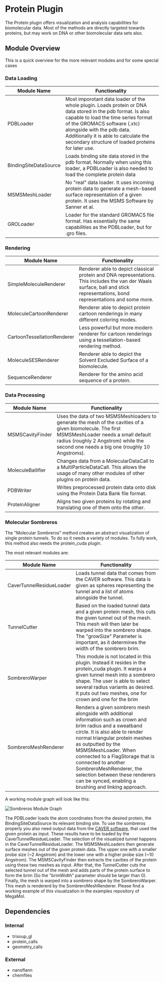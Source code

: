 # Protein Plugin

The Protein plugin offers visualization and analysis capabilities for biomolecular data. Most of the methods are directly targeted towards proteins, but may work on DNA or other biomolecular data sets also. 

## Module Overview

This is a quick overview for the more relevant modules and for some special cases

### Data Loading

| Module Name           | Functionality                                                |
| --------------------- | ------------------------------------------------------------ |
| PDBLoader             | Most imporotant data loader of the whole plugin. Loads protein or DNA data stored in the pdb format. Is also capable to load the time series format of the GROMACS software (.xtc) alongside with the pdb data. Additionally it is able to calculate the secondary structure of loaded proteins for later use. |
| BindingSiteDataSource | Loads binding site data stored in the pdb format. Normally when using this loader, a PDBLoader is also needed to load the complete protein data |
| MSMSMeshLoader        | No "real" data loader. It uses incoming protein data to generate a mesh-based surface representation of a given protein. It uses the MSMS Software by Sanner et al. |
| GROLoader             | Loader for the standard GROMACS file format. Has essentially the same capabilities as the PDBLoader, but for .gro files. |

### Rendering

| Module Name                 | Functionality                                                |
| --------------------------- | ------------------------------------------------------------ |
| SimpleMoleculeRenderer      | Renderer able to depict classical protein and DNA representations. This includes the van der Waals surface, ball and stick representations, bond representations and some more. |
| MoleculeCartoonRenderer     | Renderer able to depict protein cartoon renderings in many different coloring modes. |
| CartoonTessellationRenderer | Less powerful but more modern renderer for cartoon renderings using a tessellation-based rendering method. |
| MoleculeSESRenderer         | Renderer able to depict the Solvent Excluded Surface of a biomolecule. |
| SequenceRenderer            | Renderer for the amino acid sequence of a protein.           |



### Data Processing

| Module Name       | Functionality                                                |
| ----------------- | ------------------------------------------------------------ |
| MSMSCavityFinder  | Uses the data of two MSMSMeshloaders to generate the mesh of the cavities of a given biomolecule. The first MSMSMeshLoader needs a small default radius (roughly 2 Angstrom) while the second one needs a big one (roughly 10 Angstroms). |
| MoleculeBallifier | Changes data from a MolecularDataCall to a MultiParticleDataCall. This allows the usage of many other modules of other plugins on protein data. |
| PDBWriter         | Writes preprocessed protein data onto disk using the Protein Data Bank file format. |
| ProteinAligner    | Aligns two given proteins by rotating and translating one of them onto the other. |

### Molecular Sombreros

The "Molecular Sombreros" method creates an abstract visualization of single protein tunnels. To do so it needs a variety of modules. To fully work, this method also needs the protein_cuda plugin.

The most relevant modules are: 

| Module Name              | Functionality                                                |
| ------------------------ | ------------------------------------------------------------ |
| CaverTunnelResidueLoader | Loads tunnel data that comes from the CAVER software. This data is given as spheres representing the tunnel and a list of atoms alongside the tunnel. |
| TunnelCutter             | Based on the loaded tunnel data and a given protein mesh, this cuts the given tunnel out of the mesh. This mesh will then later be warped into the sombrero shape. The "growSize" Parameter is important, as it determines the width of the sombrero brim. |
| SombreroWarper           | This module is not located in this plugin. Instead it resides in the protein_cuda plugin. It warps a given tunnel mesh into a sombrero shape. The user is able to select several radius variants as desired. It puts out two meshes, one for crown and one for the brim |
| SombreroMeshRenderer     | Renders a given sombrero mesh alongside with additional information such as crown and brim radius and a sweatband circle. It is also able to render normal triangular protein meshes as outputted by the MSMSMeshLoader. When connected to a FlagStorage that is connected to another SombreroMeshRenderer, the selection between these renderers can be synced, enabling a brushing and linking approach. |

A working module graph will look like this:

![Sombreros Module Graph](sombreros.png)

The PDBLoader loads the atom coordinates from the desired protein, the BindingSiteDataSource its relevant binding site. To use the sombreros properly you also need output data from the [CAVER software](https://www.caver.cz/), that used the given protein as input. These results have to be loaded by the CaverTunnelResidueLoader. The selection of the visualized tunnel happens in the CaverTunnelResidueLoader. The MSMSMeshLoaders then generate surface meshes out of the given protein data. The upper one with a smaller probe size (~2 Angstrom) and the lower one with a higher probe size (~10 Angstrom). The MSMSCavityFinder then extracts the cavities of the protein using these two meshes as input. After that, the TunnelCutter cuts the selected tunnel out of the mesh and adds parts of the protein surface to form the brim (So the "brimWidth" parameter should be larger than 0). Finally, the mesh is warped into a sombrero shape by the SombreroWarper. This mesh is rendererd by the SombreroMeshRenderer. Please find a working example of this visualization in the examples repository of MegaMol.

## Dependencies

### Internal

* trisoup_gl
* protein_calls
* geometry_calls

### External

* nanoflann
* chemfiles
